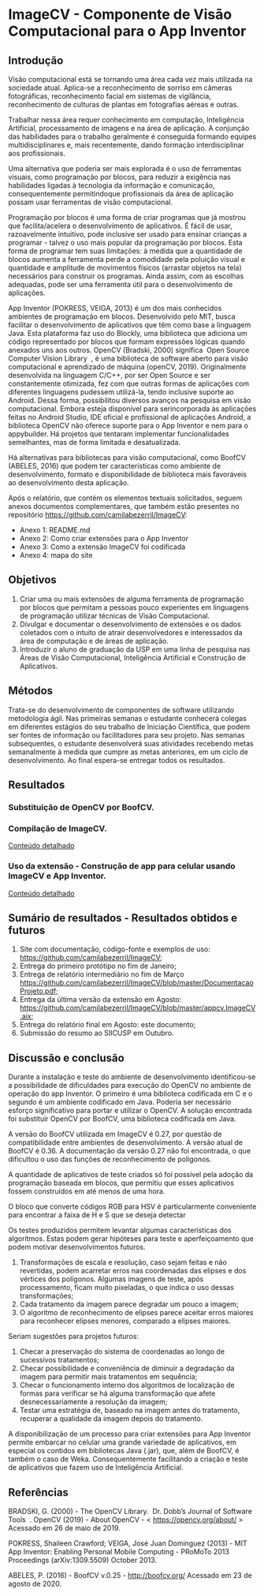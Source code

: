 # ImageCV - Componente de Visão Computacional para o App Inventor

## Introdução

Visão computacional está se tornando uma área cada vez mais utilizada na
sociedade atual. Aplica-se a reconhecimento de sorriso em câmeras fotográficas,
reconhecimento facial em sistemas de vigilância, reconhecimento de culturas de
plantas em fotografias aéreas e outras.

Trabalhar nessa área requer conhecimento em computação, Inteligência
Artificial, processamento de imagens e na área de aplicação. A conjunção das
habilidades para o trabalho geralmente é conseguida formando equipes
multidisciplinares e, mais recentemente, dando formação interdisciplinar aos
profissionais.

Uma alternativa que poderia ser mais explorada é o uso de ferramentas
visuais, como programação por blocos, para reduzir a exigência nas habilidades
ligadas à tecnologia da informação e comunicação, consequentemente permitindoque profissionais da área de aplicação possam usar ferramentas de visão
computacional.

Programação por blocos é uma forma de criar programas que já mostrou que
facilita/acelera o desenvolvimento de aplicativos. É fácil de usar, razoavelmente
intuitivo, pode inclusive ser usado para ensinar crianças a programar - talvez o uso
mais popular da programação por blocos. Esta forma de programar tem suas
limitações: à medida que a quantidade de blocos aumenta a ferramenta perde a
comodidade pela poluição visual e quantidade e amplitude de movimentos físicos
(arrastar objetos na tela) necessários para construir os programas. Ainda assim,
com as escolhas adequadas, pode ser uma ferramenta útil para o desenvolvimento
de aplicações.

App Inventor (POKRESS, VEIGA, 2013) é um dos mais conhecidos
ambientes de programação em blocos. Desenvolvido pelo MIT, busca facilitar o
desenvolvimento de aplicativos que têm como base a linguagem Java. Esta
plataforma faz uso do Blockly, uma biblioteca que adiciona um código representado
por blocos que formam expressões lógicas quando anexados uns aos outros.
OpenCV (Bradski, 2000) significa ​ Open Source Computer Vision Library ​ , é
uma biblioteca de software aberto para visão computacional e aprendizado de
máquina (openCV, 2019). Originalmente desenvolvida na linguagem C/C++, por ser
Open Source e ser constantemente otimizada, fez com que outras formas de
aplicações com diferentes linguagens pudessem utilizá-la, tendo inclusive suporte
ao Android. Dessa forma, possibilitou diversos avanços na pesquisa em visão
computacional. Embora esteja disponível para serincorporada às aplicações feitas
no Android Studio, IDE oficial e profissional de aplicações Android, a biblioteca OpenCV não oferece suporte para o App Inventor e nem para o appybuilder. Há
projetos que tentaram implementar funcionalidades semelhantes, mas de forma
limitada e desatualizada.

Há alternativas para bibliotecas para visão computacional, como BoofCV (ABELES, 2016) que podem ter características como ambiente de desenvolvimento, formato e disponibilidade de biblioteca mais favoráveis ao desenvolvimento desta aplicação.

Após o relatório, que contém os elementos textuais solicitados, seguem anexos documentos complementares, que também estão presentes no repositório <https://github.com/camilabezerril/ImageCV>:

- Anexo 1: README.md
- Anexo 2: Como criar extensões para o App Inventor
- Anexo 3: Como a extensão ImageCV foi codificada
- Anexo 4: mapa do site

## Objetivos

1. Criar uma ou mais extensões de alguma ferramenta de programação por
blocos que permitam a pessoas pouco experientes em linguagens de
programação utilizar técnicas de Visão Computacional.
2. Divulgar e documentar o desenvolvimento de extensões e os dados
coletados com o intuito de atrair desenvolvedores e interessados da área de
computação e de áreas de aplicação.
3. Introduzir o aluno de graduação da USP em uma linha de pesquisa nas Áreas
de Visão Computacional, Inteligência Artificial e Construção de Aplicativos.

## Métodos

Trata-se do desenvolvimento de componentes de software utilizando metodologia ágil. Nas primeiras semanas o estudante conhecerá colegas em diferentes estágios do seu trabalho de Iniciação Científica, que podem ser fontes de informação ou facilitadores para seu projeto. Nas semanas subsequentes, o estudante desenvolverá suas atividades recebendo metas semanalmente à medida que cumpre as metas anteriores, em um ciclo de desenvolvimento. Ao final espera-se entregar todos os resultados.

## Resultados

### Substituição de OpenCV por BoofCV.

### Compilação de ImageCV.
[Conteúdo detalhado](documentos/ExtensaoImageCV.md)

### Uso da extensão - Construção de app para celular usando ImageCV e App Inventor.
[Conteúdo detalhado](README.md)

## Sumário de resultados - Resultados obtidos e futuros

1. Site com documentação, código-fonte e exemplos de uso: <https://github.com/camilabezerril/ImageCV>;
2. Entrega do primeiro protótipo no fim de Janeiro;
4. Entrega de relatório intermediário no fim de Março <https://github.com/camilabezerril/ImageCV/blob/master/DocumentacaoProjeto.pdf>;
5. Entrega da última versão da extensão em Agosto: <https://github.com/camilabezerril/ImageCV/blob/master/appcv.ImageCV.aix>;
6. Entrega do relatório final em Agosto: este documento;
7. Submissão do resumo ao SIICUSP em Outubro.

## Discussão e conclusão

Durante a instalação e teste do ambiente de desenvolvimento identificou-se a possibilidade de dificuldades para execução do OpenCV no ambiente de operação do app Inventor. O primeiro é uma biblioteca codificada em C e o segundo é um ambiente codificado em Java. Poderia ser necessário esforço significativo para portar e utilizar o OpenCV. A solução encontrada foi substituir OpenCV por BoofCV, uma biblioteca codificada em Java.

A versão do BoofCV utilizada em ImageCV é 0.27, por questão de compatibilidade entre ambientes de desenvolvimento. A versão atual de BoofCV é 0.36. A documentação da versão 0.27 não foi encontrada, o que dificultou o uso das funções de reconhecimento de polígonos.

A quantidade de aplicativos de teste criados só foi possível pela adoção da programação baseada em blocos, que permitiu que esses aplicativos fossem construídos em até menos de uma hora.

O bloco que converte códigos RGB para HSV é particularmente conveniente para encontrar a faixa de H e S que se deseja detectar

Os testes produzidos permitem levantar algumas características dos algoritmos. Estas podem gerar hipóteses para teste e aperfeiçoamento que podem motivar desenvolvimentos futuros.

1. Transformações de escala e resolução, caso sejam feitas e não revertidas, podem acarretar erros nas coordenadas das elipses e dos vértices dos polígonos. Algumas imagens de teste, após processamento, ficam muito pixeladas, o que indica o uso dessas transformações;
2. Cada tratamento da imagem parece degradar um pouco a imagem;
3. O algoritmo de reconhecimento de elipses parece aceitar erros maiores para reconhecer elipses menores, comparado a elipses maiores.

Seriam sugestões para projetos futuros:

1. Checar a preservação do sistema de coordenadas ao longo de sucessivos tratamentos;
2. Checar possibilidade e conveniência de diminuir a degradação da imagem para permitir mais tratamentos em sequência;
3. Checar o funcionamento interno dos algoritmos de localização de formas para verificar se há alguma transformação que afete desnecessariamente a resolução da imagem;
4. Testar uma estratégia de, baseado na imagem antes do tratamento, recuperar a qualidade da imagem depois do tratamento.

A  disponibilização de um processo para criar extensões para App Inventor permite embarcar no celular uma grande variedade de aplicativos, em especial os contidos em bibliotecas Java (.jar), que, além de BoofCV, é também o caso de Weka. Consequentemente facilitando a criação e teste de aplicativos que fazem uso de Inteligência Artificial.

## Referências

BRADSKI, G. (2000) - The OpenCV Library. ​ Dr. Dobb’s Journal of Software Tools ​ .
OpenCV (2019) - About OpenCV - <​ https://opencv.org/about/​ > Acessado em 26 de
maio de 2019.

POKRESS, Shaileen Crawford; VEIGA, José Juan Dominguez (2013) - MIT App
Inventor: Enabling Personal Mobile Computing - PRoMoTo 2013 Proceedings
(arXiv:1309.5509) October 2013.

ABELES, P. (2016) - BoofCV v.0.25 - <http://boofcv.org/> Acessado em 23 de agosto de 2020.

